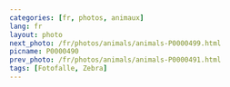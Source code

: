 ```yaml
---
categories: [fr, photos, animaux]
lang: fr
layout: photo
next_photo: /fr/photos/animals/animals-P0000499.html
picname: P0000490
prev_photo: /fr/photos/animals/animals-P0000491.html
tags: [Fotofalle, Zebra]
---
```

